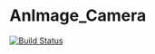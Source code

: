 # AnImage_Camera

[![Build Status](https://travis-ci.org/oksangman/fff-network-library.svg?branch=master)](https://travis-ci.org/oksangman/fff-network-library)
